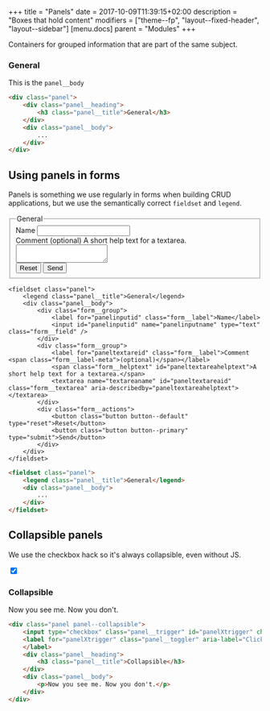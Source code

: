 +++
title = "Panels"
date = 2017-10-09T11:39:15+02:00
description = "Boxes that hold content"
modifiers = ["theme--fp", "layout--fixed-header", "layout--sidebar"]
[menu.docs]
parent = "Modules"
+++

Containers for grouped information that are part of the same subject.

<div class="fp-example">
	<div class="panel">
		<div class="panel__heading">
			<h3 class="panel__title">General</h3>
		</div>
		<div class="panel__body">
			<p>This is the <code>panel__body</code></p>
		</div>
	</div>
</div>

```html
<div class="panel">
	<div class="panel__heading">
		<h3 class="panel__title">General</h3>
	</div>
	<div class="panel__body">
		...
	</div>
</div>

```

## Using panels in forms

Panels is something we use regularly in forms when building CRUD applications, but we use the semantically correct `fieldset` and `legend`.

<div class="fp-example">
	<fieldset class="panel">
		<legend class="panel__title">General</legend>
		<div class="panel__body">
			<div class="form__group">
				<label for="panelinputid" class="form__label">Name</label>
				<input id="panelinputid" name="panelinputname" type="text" class="form__field" />
			</div>
			<div class="form__group">
				<label for="paneltextareid" class="form__label">Comment <span class="form__label-meta">(optional)</span></label>
				<span class="form__helptext" id="paneltextareahelptext">A short help text for a textarea.</span>
				<textarea name="textareaname" id="paneltextareaid" class="form__textarea" aria-describedby="paneltextareahelptext"></textarea>
			</div>
			<div class="form__actions">
				<button class="button button--default" type="reset">Reset</button>
				<button class="button button--primary" type="submit">Send</button>
			</div>
		</div>
	</fieldset>

	<fieldset class="panel">
		<legend class="panel__title">General</legend>
		<div class="panel__body">
			<div class="form__group">
				<label for="panelinputid" class="form__label">Name</label>
				<input id="panelinputid" name="panelinputname" type="text" class="form__field" />
			</div>
			<div class="form__group">
				<label for="paneltextareid" class="form__label">Comment <span class="form__label-meta">(optional)</span></label>
				<span class="form__helptext" id="paneltextareahelptext">A short help text for a textarea.</span>
				<textarea name="textareaname" id="paneltextareaid" class="form__textarea" aria-describedby="paneltextareahelptext"></textarea>
			</div>
			<div class="form__actions">
				<button class="button button--default" type="reset">Reset</button>
				<button class="button button--primary" type="submit">Send</button>
			</div>
		</div>
	</fieldset>
</div>

```html
<fieldset class="panel">
	<legend class="panel__title">General</legend>
	<div class="panel__body">
		...
	</div>
</fieldset>
```

## Collapsible panels

We use the checkbox hack so it's always collapsible, even without JS.

<div class="fp-example">
	<div class="panel panel--collapsible">
		<input type="checkbox" class="panel__trigger" id="panelXtrigger" checked="checked" />
		<label for="panelXtrigger" class="panel__toggler" aria-label="Click to toggle this panel">
		</label>
		<div class="panel__heading">
			<h3 class="panel__title">Collapsible</h3>
		</div>
		<div class="panel__body">
			<p>Now you see me. Now you don't.</p>
		</div>
	</div>
</div>

```html
<div class="panel panel--collapsible">
	<input type="checkbox" class="panel__trigger" id="panelXtrigger" checked="checked" />
	<label for="panelXtrigger" class="panel__toggler" aria-label="Click to toggle this panel">
	</label>
	<div class="panel__heading">
		<h3 class="panel__title">Collapsible</h3>
	</div>
	<div class="panel__body">
		<p>Now you see me. Now you don't.</p>
	</div>
</div>
```
